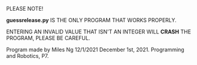 PLEASE NOTE!

**guessrelease.py** IS THE ONLY PROGRAM THAT WORKS PROPERLY.

ENTERING AN INVALID VALUE THAT ISN'T AN INTEGER WILL **CRASH** THE PROGRAM, PLEASE BE CAREFUL.

Program made by Miles Ng 
12/1/2021
December 1st, 2021.
Programming and Robotics, P7.